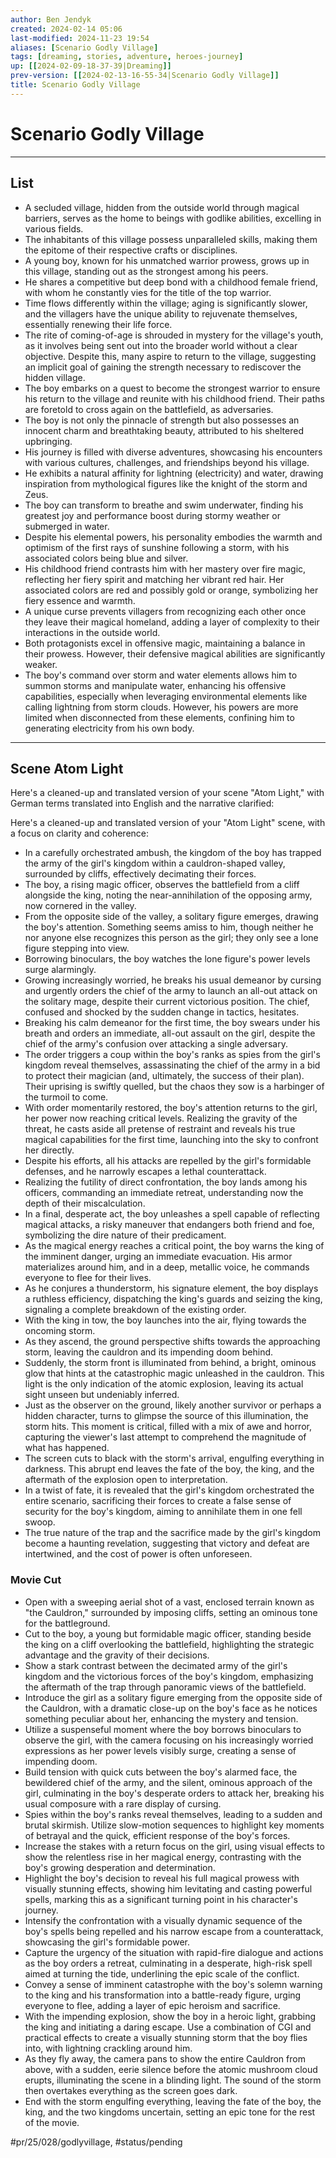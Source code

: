 ```yaml
---
author: Ben Jendyk
created: 2024-02-14 05:06
last-modified: 2024-11-23 19:54
aliases: [Scenario Godly Village]
tags: [dreaming, stories, adventure, heroes-journey]
up: [[2024-02-09-18-37-39|Dreaming]]
prev-version: [[2024-02-13-16-55-34|Scenario Godly Village]]
title: Scenario Godly Village
---
```


# Scenario Godly Village

---

## List

- A secluded village, hidden from the outside world through magical barriers, serves as the home to beings with godlike abilities, excelling in various fields.
- The inhabitants of this village possess unparalleled skills, making them the epitome of their respective crafts or disciplines.
- A young boy, known for his unmatched warrior prowess, grows up in this village, standing out as the strongest among his peers.
- He shares a competitive but deep bond with a childhood female friend, with whom he constantly vies for the title of the top warrior.
- Time flows differently within the village; aging is significantly slower, and the villagers have the unique ability to rejuvenate themselves, essentially renewing their life force.
- The rite of coming-of-age is shrouded in mystery for the village's youth, as it involves being sent out into the broader world without a clear objective. Despite this, many aspire to return to the village, suggesting an implicit goal of gaining the strength necessary to rediscover the hidden village.
- The boy embarks on a quest to become the strongest warrior to ensure his return to the village and reunite with his childhood friend. Their paths are foretold to cross again on the battlefield, as adversaries.
- The boy is not only the pinnacle of strength but also possesses an innocent charm and breathtaking beauty, attributed to his sheltered upbringing.
- His journey is filled with diverse adventures, showcasing his encounters with various cultures, challenges, and friendships beyond his village.
- He exhibits a natural affinity for lightning (electricity) and water, drawing inspiration from mythological figures like the knight of the storm and Zeus.
- The boy can transform to breathe and swim underwater, finding his greatest joy and performance boost during stormy weather or submerged in water.
- Despite his elemental powers, his personality embodies the warmth and optimism of the first rays of sunshine following a storm, with his associated colors being blue and silver.
- His childhood friend contrasts him with her mastery over fire magic, reflecting her fiery spirit and matching her vibrant red hair. Her associated colors are red and possibly gold or orange, symbolizing her fiery essence and warmth.
- A unique curse prevents villagers from recognizing each other once they leave their magical homeland, adding a layer of complexity to their interactions in the outside world.
- Both protagonists excel in offensive magic, maintaining a balance in their prowess. However, their defensive magical abilities are significantly weaker.
- The boy's command over storm and water elements allows him to summon storms and manipulate water, enhancing his offensive capabilities, especially when leveraging environmental elements like calling lightning from storm clouds. However, his powers are more limited when disconnected from these elements, confining him to generating electricity from his own body.

---

## Scene Atom Light

Here's a cleaned-up and translated version of your scene "Atom Light," with German terms translated into English and the narrative clarified:

Here's a cleaned-up and translated version of your "Atom Light" scene, with a focus on clarity and coherence:

- In a carefully orchestrated ambush, the kingdom of the boy has trapped the army of the girl's kingdom within a cauldron-shaped valley, surrounded by cliffs, effectively decimating their forces.
- The boy, a rising magic officer, observes the battlefield from a cliff alongside the king, noting the near-annihilation of the opposing army, now cornered in the valley.
- From the opposite side of the valley, a solitary figure emerges, drawing the boy's attention. Something seems amiss to him, though neither he nor anyone else recognizes this person as the girl; they only see a lone figure stepping into view.
- Borrowing binoculars, the boy watches the lone figure's power levels surge alarmingly.
- Growing increasingly worried, he breaks his usual demeanor by cursing and urgently orders the chief of the army to launch an all-out attack on the solitary mage, despite their current victorious position. The chief, confused and shocked by the sudden change in tactics, hesitates.
- Breaking his calm demeanor for the first time, the boy swears under his breath and orders an immediate, all-out assault on the girl, despite the chief of the army's confusion over attacking a single adversary.
- The order triggers a coup within the boy's ranks as spies from the girl's kingdom reveal themselves, assassinating the chief of the army in a bid to protect their magician (and, ultimately, the success of their plan). Their uprising is swiftly quelled, but the chaos they sow is a harbinger of the turmoil to come.
- With order momentarily restored, the boy's attention returns to the girl, her power now reaching critical levels. Realizing the gravity of the threat, he casts aside all pretense of restraint and reveals his true magical capabilities for the first time, launching into the sky to confront her directly.
- Despite his efforts, all his attacks are repelled by the girl's formidable defenses, and he narrowly escapes a lethal counterattack.
- Realizing the futility of direct confrontation, the boy lands among his officers, commanding an immediate retreat, understanding now the depth of their miscalculation.
- In a final, desperate act, the boy unleashes a spell capable of reflecting magical attacks, a risky maneuver that endangers both friend and foe, symbolizing the dire nature of their predicament.
- As the magical energy reaches a critical point, the boy warns the king of the imminent danger, urging an immediate evacuation. His armor materializes around him, and in a deep, metallic voice, he commands everyone to flee for their lives.
- As he conjures a thunderstorm, his signature element, the boy displays a ruthless efficiency, dispatching the king's guards and seizing the king, signaling a complete breakdown of the existing order.
- With the king in tow, the boy launches into the air, flying towards the oncoming storm.
- As they ascend, the ground perspective shifts towards the approaching storm, leaving the cauldron and its impending doom behind.
- Suddenly, the storm front is illuminated from behind, a bright, ominous glow that hints at the catastrophic magic unleashed in the cauldron. This light is the only indication of the atomic explosion, leaving its actual sight unseen but undeniably inferred.
- Just as the observer on the ground, likely another survivor or perhaps a hidden character, turns to glimpse the source of this illumination, the storm hits. This moment is critical, filled with a mix of awe and horror, capturing the viewer's last attempt to comprehend the magnitude of what has happened.
- The screen cuts to black with the storm's arrival, engulfing everything in darkness. This abrupt end leaves the fate of the boy, the king, and the aftermath of the explosion open to interpretation.
- In a twist of fate, it is revealed that the girl's kingdom orchestrated the entire scenario, sacrificing their forces to create a false sense of security for the boy's kingdom, aiming to annihilate them in one fell swoop.
- The true nature of the trap and the sacrifice made by the girl's kingdom become a haunting revelation, suggesting that victory and defeat are intertwined, and the cost of power is often unforeseen.

### Movie Cut

- Open with a sweeping aerial shot of a vast, enclosed terrain known as "the Cauldron," surrounded by imposing cliffs, setting an ominous tone for the battleground.
- Cut to the boy, a young but formidable magic officer, standing beside the king on a cliff overlooking the battlefield, highlighting the strategic advantage and the gravity of their decisions.
- Show a stark contrast between the decimated army of the girl's kingdom and the victorious forces of the boy's kingdom, emphasizing the aftermath of the trap through panoramic views of the battlefield.
- Introduce the girl as a solitary figure emerging from the opposite side of the Cauldron, with a dramatic close-up on the boy's face as he notices something peculiar about her, enhancing the mystery and tension.
- Utilize a suspenseful moment where the boy borrows binoculars to observe the girl, with the camera focusing on his increasingly worried expressions as her power levels visibly surge, creating a sense of impending doom.
- Build tension with quick cuts between the boy's alarmed face, the bewildered chief of the army, and the silent, ominous approach of the girl, culminating in the boy's desperate orders to attack her, breaking his usual composure with a rare display of cursing.
- Spies within the boy's ranks reveal themselves, leading to a sudden and brutal skirmish. Utilize slow-motion sequences to highlight key moments of betrayal and the quick, efficient response of the boy's forces.
- Increase the stakes with a return focus on the girl, using visual effects to show the relentless rise in her magical energy, contrasting with the boy's growing desperation and determination.
- Highlight the boy's decision to reveal his full magical prowess with visually stunning effects, showing him levitating and casting powerful spells, marking this as a significant turning point in his character's journey.
- Intensify the confrontation with a visually dynamic sequence of the boy's spells being repelled and his narrow escape from a counterattack, showcasing the girl's formidable power.
- Capture the urgency of the situation with rapid-fire dialogue and actions as the boy orders a retreat, culminating in a desperate, high-risk spell aimed at turning the tide, underlining the epic scale of the conflict.
- Convey a sense of imminent catastrophe with the boy's solemn warning to the king and his transformation into a battle-ready figure, urging everyone to flee, adding a layer of epic heroism and sacrifice.
- With the impending explosion, show the boy in a heroic light, grabbing the king and initiating a daring escape. Use a combination of CGI and practical effects to create a visually stunning storm that the boy flies into, with lightning crackling around him.
- As they fly away, the camera pans to show the entire Cauldron from above, with a sudden, eerie silence before the atomic mushroom cloud erupts, illuminating the scene in a blinding light. The sound of the storm then overtakes everything as the screen goes dark.
- End with the storm engulfing everything, leaving the fate of the boy, the king, and the two kingdoms uncertain, setting an epic tone for the rest of the movie.


#pr/25/028/godlyvillage, #status/pending